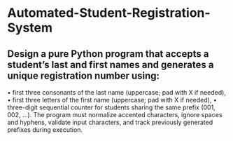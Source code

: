 # Automated-Student-Registration-System
## Design a pure Python program that accepts a student’s last and first names and generates a unique registration number using:
• first three consonants of the last name (uppercase; pad with X if needed),
• first three letters of the first name (uppercase; pad with X if needed),
• three-digit sequential counter for students sharing the same prefix (001, 002, ...).
The program must normalize accented characters, ignore spaces and hyphens, validate
input characters, and track previously generated prefixes during execution.
